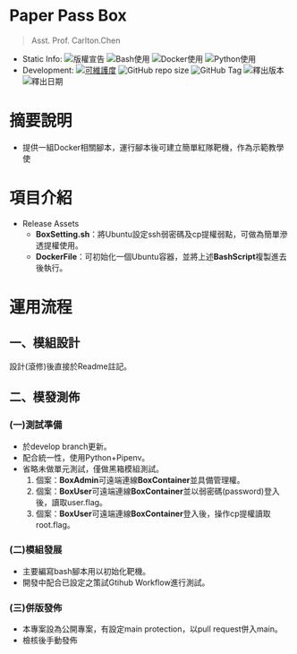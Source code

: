 Paper Pass Box
====
> Asst. Prof. Carlton.Chen

* Static Info:
  ![版權宣告](https://img.shields.io/github/license/TwMoonBear-Arsenal/Box_PaperPass)
  ![Bash使用](https://img.shields.io/badge/shell_script-%23121011.svg?style=for-the-badge&logo=gnu-bash&logoColor=white)
  ![Docker使用](https://img.shields.io/badge/Docker-2496ED?logo=docker&logoColor=white)
  ![Python使用](https://img.shields.io/badge/Python-14354C.svg?logo=python&logoColor=white)
* Development:
  [![可維護度](https://api.codeclimate.com/v1/badges/da0c547d8c6236d10e0e/maintainability)](https://codeclimate.com/github/TwMoonBear-Arsenal/Box_PaperPass/maintainability)
  ![GitHub repo size](https://img.shields.io/github/repo-size/TwMoonBear-Arsenal/Box_PaperPass)
  ![GitHub Tag](https://img.shields.io/github/v/tag/TwMoonBear-Arsenal/Box_PaperPass)
  ![釋出版本](https://img.shields.io/github/v/release/TwMoonBear-Arsenal/Box_PaperPass)
  ![釋出日期](https://img.shields.io/github/release-date/TwMoonBear-Arsenal/Box_PaperPass)

# 摘要說明

* 提供一組Docker相關腳本，運行腳本後可建立簡單紅隊靶機，作為示範教學使

# 項目介紹

* Release Assets
  - **BoxSetting.sh**：將Ubuntu設定ssh弱密碼及cp提權弱點，可做為簡單滲透提權使用。
  - **DockerFile**：可初始化一個Ubuntu容器，並將上述**BashScript**複製進去後執行。

# 運用流程

## 一、模組設計

設計(滾修)後直接於Readme註記。

## 二、模發測佈

### (一)測試準備

* 於develop branch更新。
* 配合統一性，使用Python+Pipenv。
* 省略未做單元測試，僅做黑箱模組測試。
  1. 個案：**BoxAdmin**可遠端連線**BoxContainer**並具備管理權。
  2. 個案：**BoxUser**可遠端連線**BoxContainer**並以弱密碼(password)登入後，讀取user.flag。
  3. 個案：**BoxUser**可遠端連線**BoxContainer**登入後，操作cp提權讀取root.flag。

### (二)模組發展

* 主要編寫bash腳本用以初始化靶機。
* 開發中配合已設定之策試Gtihub Workflow進行測試。

### (三)併版發佈

* 本專案設為公開專案，有設定main protection，以pull request併入main。
* 檢核後手動發佈
